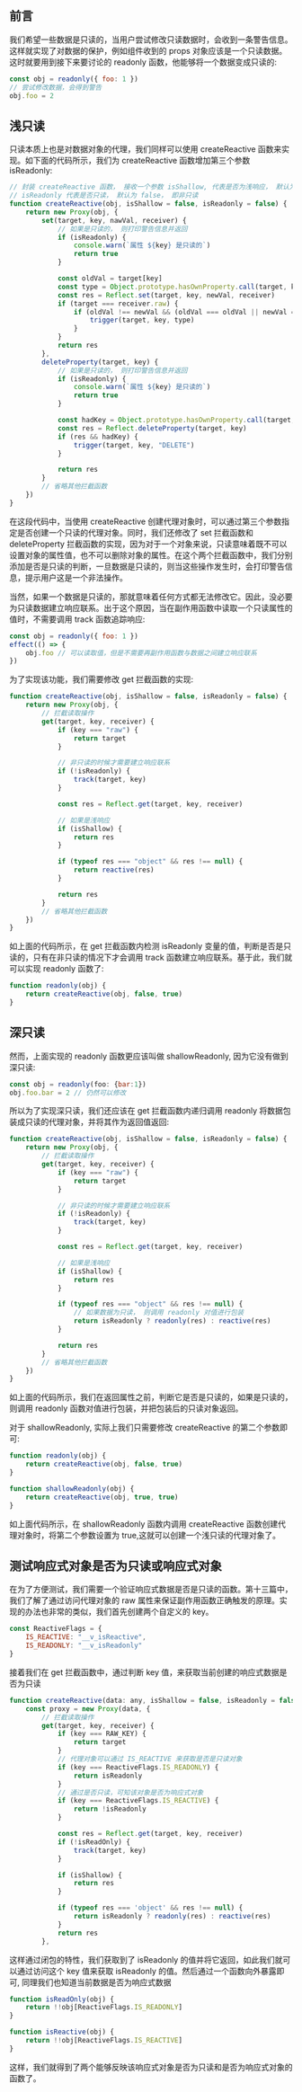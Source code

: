## 前言

我们希望一些数据是只读的，当用户尝试修改只读数据时，会收到一条警告信息。这样就实现了对数据的保护，例如组件收到的 props 对象应该是一个只读数据。这时就要用到接下来要讨论的 readonly 函数，他能够将一个数据变成只读的:

```js
const obj = readonly({ foo: 1 })
// 尝试修改数据，会得到警告
obj.foo = 2
```

## 浅只读

只读本质上也是对数据对象的代理，我们同样可以使用 createReactive 函数来实现。如下面的代码所示，我们为 createReactive 函数增加第三个参数 isReadonly:

```js
// 封装 createReactive 函数， 接收一个参数 isShallow, 代表是否为浅响应， 默认为 false, 即非浅响应
// isReadonly 代表是否只读， 默认为 false， 即非只读
function createReactive(obj, isShallow = false, isReadonly = false) {
	return new Proxy(obj, {
		set(target, key, nawVal, receiver) {
			// 如果是只读的， 则打印警告信息并返回
			if (isReadonly) {
				console.warn(`属性 ${key} 是只读的`)
				return true
			}

			const oldVal = target[key]
			const type = Object.prototype.hasOwnProperty.call(target, key) ? "SET" : "ADD"
			const res = Reflect.set(target, key, newVal, receiver)
			if (target === receiver.raw) {
				if (oldVal !== newVal && (oldVal === oldVal || newVal === newVal)) {
					trigger(target, key, type)
				}
			}
			return res
		},
		deleteProperty(target, key) {
			// 如果是只读的， 则打印警告信息并返回
			if (isReadonly) {
				console.warn(`属性 ${key} 是只读的`)
				return true
			}

			const hadKey = Object.prototype.hasOwnProperty.call(target, key)
			const res = Reflect.deleteProperty(target, key)
			if (res && hadKey) {
				trigger(target, key, "DELETE")
			}

			return res
		}
		// 省略其他拦截函数
	})
}
```

在这段代码中，当使用 createReactive 创建代理对象时，可以通过第三个参数指定是否创建一个只读的代理对象。同时，我们还修改了 set 拦截函数和 deleteProperty 拦截函数的实现，因为对于一个对象来说，只读意味着既不可以设置对象的属性值，也不可以删除对象的属性。在这个两个拦截函数中，我们分别添加是否是只读的判断，一旦数据是只读的，则当这些操作发生时，会打印警告信息，提示用户这是一个非法操作。

当然，如果一个数据是只读的，那就意味着任何方式都无法修改它。因此，没必要为只读数据建立响应联系。出于这个原因，当在副作用函数中读取一个只读属性的值时，不需要调用 track 函数追踪响应:

```js
const obj = readonly({ foo: 1 })
effect(() => {
	obj.foo // 可以读取值，但是不需要再副作用函数与数据之间建立响应联系
})
```

为了实现该功能，我们需要修改 get 拦截函数的实现:

```js
function createReactive(obj, isShallow = false, isReadonly = false) {
	return new Proxy(obj, {
		// 拦截读取操作
		get(target, key, receiver) {
			if (key === "raw") {
				return target
			}

			// 非只读的时候才需要建立响应联系
			if (!isReadonly) {
				track(target, key)
			}

			const res = Reflect.get(target, key, receiver)

			// 如果是浅响应
			if (isShallow) {
				return res
			}

			if (typeof res === "object" && res !== null) {
				return reactive(res)
			}

			return res
		}
		// 省略其他拦截函数
	})
}
```

如上面的代码所示，在 get 拦截函数内检测 isReadonly 变量的值，判断是否是只读的，只有在非只读的情况下才会调用 track 函数建立响应联系。基于此，我们就可以实现 readonly 函数了:

```js
function readonly(obj) {
	return createReactive(obj, false, true)
}
```

## 深只读

然而，上面实现的 readonly 函数更应该叫做 shallowReadonly, 因为它没有做到深只读:

```js
const obj = readonly(foo: {bar:1})
obj.foo.bar = 2 // 仍然可以修改
```

所以为了实现深只读，我们还应该在 get 拦截函数内递归调用 readonly 将数据包装成只读的代理对象，并将其作为返回值返回:

```js
function createReactive(obj, isShallow = false, isReadonly = false) {
	return new Proxy(obj, {
		// 拦截读取操作
		get(target, key, receiver) {
			if (key === "raw") {
				return target
			}

			// 非只读的时候才需要建立响应联系
			if (!isReadonly) {
				track(target, key)
			}

			const res = Reflect.get(target, key, receiver)

			// 如果是浅响应
			if (isShallow) {
				return res
			}

			if (typeof res === "object" && res !== null) {
				// 如果数据为只读， 则调用 readonly 对值进行包装
				return isReadonly ? readonly(res) : reactive(res)
			}

			return res
		}
		// 省略其他拦截函数
	})
}
```

如上面的代码所示，我们在返回属性之前，判断它是否是只读的，如果是只读的，则调用 readonly 函数对值进行包装，并把包装后的只读对象返回。

对于 shallowReadonly, 实际上我们只需要修改 createReactive 的第二个参数即可:

```js
function readonly(obj) {
	return createReactive(obj, false, true)
}

function shallowReadonly(obj) {
	return createReactive(obj, true, true)
}
```

如上面代码所示，在 shallowReadonly 函数内调用 createReactive 函数创建代理对象时，将第二个参数设置为 true,这就可以创建一个浅只读的代理对象了。

## 测试响应式对象是否为只读或响应式对象

在为了方便测试，我们需要一个验证响应式数据是否是只读的函数。第十三篇中，我们了解了通过访问代理对象的 raw 属性来保证副作用函数正确触发的原理。实现的办法也非常的类似，我们首先创建两个自定义的 key。

```js
const ReactiveFlags = {
	IS_REACTIVE: "__v_isReactive",
	IS_READONLY: "__v_isReadonly"
}
```

接着我们在 get 拦截函数中，通过判断 key 值，来获取当前创建的响应式数据是否为只读

```js
function createReactive(data: any, isShallow = false, isReadonly = false) {
    const proxy = new Proxy(data, {
        // 拦截读取操作
        get(target, key, receiver) {
            if (key === RAW_KEY) {
                return target
            }
            // 代理对象可以通过 IS_REACTIVE 来获取是否是只读对象
            if (key === ReactiveFlags.IS_READONLY) {
                return isReadonly
            }
            // 通过是否只读，可知该对象是否为响应式对象
            if (key === ReactiveFlags.IS_REACTIVE) {
                return !isReadonly
            }

            const res = Reflect.get(target, key, receiver)
            if (!isReadOnly) {
            	track(target, key)
            }

            if (isShallow) {
                return res
            }

            if (typeof res === 'object' && res !== null) {
                return isReadonly ? readonly(res) : reactive(res)
            }
            return res
        },

```

这样通过闭包的特性，我们获取到了 isReadonly 的值并将它返回，如此我们就可以通过访问这个 key 值来获取 isReadonly 的值。然后通过一个函数向外暴露即可, 同理我们也知道当前数据是否为响应式数据

```js
function isReadOnly(obj) {
	return !!obj[ReactiveFlags.IS_READONLY]
}

function isReactive(obj) {
	return !!obj[ReactiveFlags.IS_REACTIVE]
}
```

这样，我们就得到了两个能够反映该响应式对象是否为只读和是否为响应式对象的函数了。
